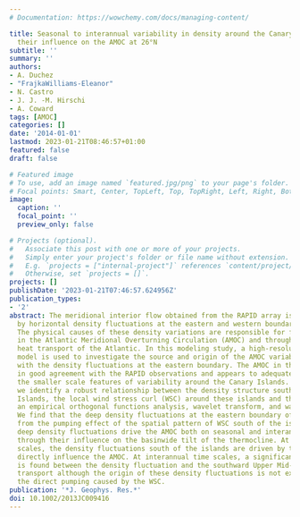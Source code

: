```yaml
---
# Documentation: https://wowchemy.com/docs/managing-content/

title: Seasonal to interannual variability in density around the Canary Islands and
  their influence on the AMOC at 26°N
subtitle: ''
summary: ''
authors:
- A. Duchez
- "FrajkaWilliams-Eleanor"
- N. Castro
- J. J. -M. Hirschi
- A. Coward
tags: [AMOC]
categories: []
date: '2014-01-01'
lastmod: 2023-01-21T08:46:57+01:00
featured: false
draft: false

# Featured image
# To use, add an image named `featured.jpg/png` to your page's folder.
# Focal points: Smart, Center, TopLeft, Top, TopRight, Left, Right, BottomLeft, Bottom, BottomRight.
image:
  caption: ''
  focal_point: ''
  preview_only: false

# Projects (optional).
#   Associate this post with one or more of your projects.
#   Simply enter your project's folder or file name without extension.
#   E.g. `projects = ["internal-project"]` references `content/project/deep-learning/index.md`.
#   Otherwise, set `projects = []`.
projects: []
publishDate: '2023-01-21T07:46:57.624956Z'
publication_types:
- '2'
abstract: The meridional interior flow obtained from the RAPID array is determined
  by horizontal density fluctuations at the eastern and western boundary of 26°N.
  The physical causes of these density variations are responsible for fluctuations
  in the Atlantic Meridional Overturning Circulation (AMOC) and through it, the meridional
  heat transport of the Atlantic. In this modeling study, a high-resolution ocean
  model is used to investigate the source and origin of the AMOC variability associated
  with the density fluctuations at the eastern boundary. The AMOC in the model is
  in good agreement with the RAPID observations and appears to adequately represent
  the smaller scale features of variability around the Canary Islands. In this paper,
  we identify a robust relationship between the density structure south of the Canary
  Islands, the local wind stress curl (WSC) around these islands and the AMOC using
  an empirical orthogonal functions analysis, wavelet transform, and wavelet coherence.
  We find that the deep density fluctuations at the eastern boundary of 26°N arise
  from the pumping effect of the spatial pattern of WSC south of the islands. These
  deep density fluctuations drive the AMOC both on seasonal and interannual time scales,
  through their influence on the basinwide tilt of the thermocline. At seasonal time
  scales, the density fluctuations south of the islands are driven by the WSC and
  directly influence the AMOC. At interannual time scales, a significant coherence
  is found between the density fluctuation and the southward Upper Mid-Ocean (UMO)
  transport although the origin of these density fluctuations is not explained by
  the direct pumping caused by the WSC.
publication: '*J. Geophys. Res.*'
doi: 10.1002/2013JC009416
---
```

